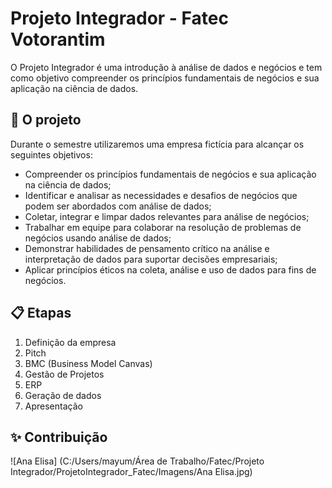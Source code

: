 # Projeto Integrador - Fatec Votorantim

O Projeto Integrador é uma introdução à análise de dados e negócios e tem como objetivo compreender os princípios fundamentais de negócios e sua aplicação na ciência de dados.

## 🚀 O projeto

Durante o semestre utilizaremos uma empresa fictícia para alcançar os seguintes objetivos:

- Compreender os princípios fundamentais de negócios e sua aplicação na ciência de dados;
- Identificar e analisar as necessidades e desafios de negócios que podem ser abordados com análise de dados;
- Coletar, integrar e limpar dados relevantes para análise de negócios;
- Trabalhar em equipe para colaborar na resolução de problemas de negócios usando análise de dados;
- Demonstrar habilidades de pensamento crítico na análise e interpretação de dados para suportar decisões empresariais;
- Aplicar princípios éticos na coleta, análise e uso de dados para fins de negócios.

## 📋 Etapas

1. Definição da empresa
2. Pitch
3. BMC (Business Model Canvas)
4. Gestão de Projetos
5. ERP
6. Geração de dados
7. Apresentação

## ✨ Contribuição

![Ana Elisa] (C:/Users/mayum/Área de Trabalho/Fatec/Projeto Integrador/ProjetoIntegrador_Fatec/Imagens/Ana Elisa.jpg)